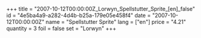 +++
title = "2007-10-12T00:00:00Z_Lorwyn_Spellstutter_Sprite_[en]_false"
id = "4e5ba4a9-a282-4d4b-b25a-179e05e458f4"
date = "2007-10-12T00:00:00Z"
name = "Spellstutter Sprite"
lang = ["en"]
price = "4.21"
quantity = 3
foil = false
set = "Lorwyn"
+++
